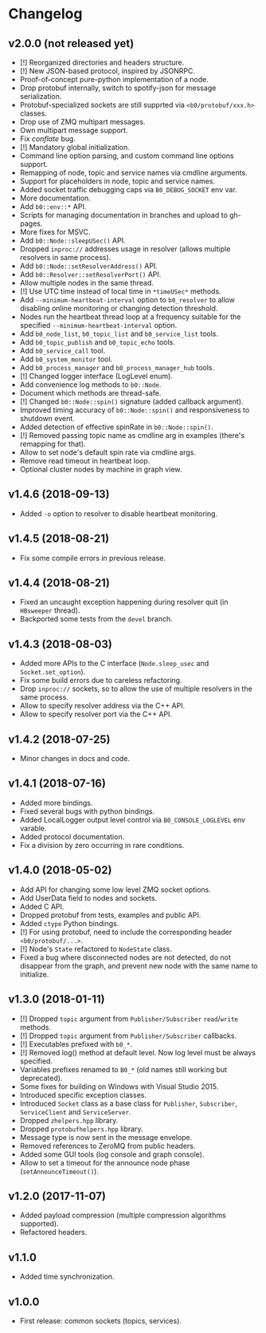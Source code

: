 # Changelog

## v2.0.0 (not released yet)

 - [!] Reorganized directories and headers structure.
 - [!] New JSON-based protocol, inspired by JSONRPC.
 - Proof-of-concept pure-python implementation of a node.
 - Drop protobuf internally, switch to spotify-json for message serialization.
 - Protobuf-specialized sockets are still supprted via `<b0/protobuf/xxx.h>` classes.
 - Drop use of ZMQ multipart messages.
 - Own multipart message support.
 - Fix *conflate* bug.
 - [!] Mandatory global initialization.
 - Command line option parsing, and custom command line options support.
 - Remapping of node, topic and service names via cmdline arguments.
 - Support for placeholders in node, topic and service names.
 - Added socket traffic debugging caps via `B0_DEBUG_SOCKET` env var.
 - More documentation.
 - Add `b0::env::*` API.
 - Scripts for managing documentation in branches and upload to gh-pages.
 - More fixes for MSVC.
 - Add `b0::Node::sleepUSec()` API.
 - Dropped `inproc://` addresses usage in resolver (allows multiple resolvers in same process).
 - Add `b0::Node::setResolverAddress()` API.
 - Add `b0::Resolver::setResolverPort()` API.
 - Allow multiple nodes in the same thread.
 - [!] Use UTC time instead of local time in `*timeUSec*` methods.
 - Add `--minimum-heartbeat-interval` option to `b0_resolver` to allow disabling online monitoring or changing detection threshold.
 - Nodes run the heartbeat thread loop at a frequency suitable for the specified `--minimum-heartbeat-interval` option.
 - Add `b0_node_list`, `b0_topic_list` and `b0_service_list` tools.
 - Add `b0_topic_publish` and `b0_topic_echo` tools.
 - Add `b0_service_call` tool.
 - Add `b0_system_monitor` tool.
 - Add `b0_process_manager` and `b0_process_manager_hub` tools.
 - [!] Changed logger interface (LogLevel enum).
 - Add convenience log methods to `b0::Node`.
 - Document which methods are thread-safe.
 - [!] Changed `b0::Node::spin()` signature (added callback argument).
 - Improved timing accuracy of `b0::Node::spin()` and responsiveness to shutdown event.
 - Added detection of effective spinRate  in `b0::Node::spin()`.
 - [!] Removed passing topic name as cmdline arg in examples (there's remapping for that).
 - Allow to set node's default spin rate via cmdline args.
 - Remove read timeout in heartbeat loop.
 - Optional cluster nodes by machine in graph view.

## v1.4.6 (2018-09-13)

 - Added `-o` option to resolver to disable heartbeat monitoring.

## v1.4.5 (2018-08-21)

 - Fix some compile errors in previous release.

## v1.4.4 (2018-08-21)

 - Fixed an uncaught exception happening during resolver quit (in `HBsweeper` thread).
 - Backported some tests from the `devel` branch.

## v1.4.3 (2018-08-03)

 - Added more APIs to the C interface (`Node.sleep_usec` and `Socket.set_option`).
 - Fix some build errors due to careless refactoring.
 - Drop `inproc://` sockets, so to allow the use of multiple resolvers in the same process.
 - Allow to specify resolver address via the C++ API.
 - Allow to specify resolver port via the C++ API.

## v1.4.2 (2018-07-25)

 - Minor changes in docs and code.

## v1.4.1 (2018-07-16)

 - Added more bindings.
 - Fixed several bugs with python bindings.
 - Added LocalLogger output level control via `B0_CONSOLE_LOGLEVEL` env varable.
 - Added protocol documentation.
 - Fix a division by zero occurring in rare conditions.

## v1.4.0 (2018-05-02)

 - Add API for changing some low level ZMQ socket options.
 - Add UserData field to nodes and sockets.
 - Added C API.
 - Dropped protobuf from tests, examples and public API.
 - Added `ctype` Python bindings.
 - [!] For using protobuf, need to include the corresponding header `<b0/protobuf/...>`.
 - [!] Node's `State` refactored to `NodeState` class.
 - Fixed a bug where disconnected nodes are not detected, do not disappear from the graph, and prevent new node with the same name to initialize.

## v1.3.0 (2018-01-11)

 - [!] Dropped `topic` argument from `Publisher/Subscriber` `read`/`write` methods.
 - [!] Dropped `topic` argument from `Publisher/Subscriber` callbacks.
 - [!] Executables prefixed with `b0_*`.
 - [!] Removed log() method at default level. Now log level must be always specified.
 - Variables prefixes renamed to `B0_*` (old names still working but deprecated).
 - Some fixes for building on Windows with Visual Studio 2015.
 - Introduced specific exception classes.
 - Introduced `Socket` class as a base class for `Publisher`, `Subscriber`, `ServiceClient` and `ServiceServer`.
 - Dropped `zhelpers.hpp` library.
 - Dropped `protobufhelpers.hpp` library.
 - Message type is now sent in the message envelope.
 - Removed references to ZeroMQ from public headers.
 - Added some GUI tools (log console and graph console).
 - Allow to set a timeout for the announce node phase (`setAnnounceTimeout()`).

## v1.2.0 (2017-11-07)

 - Added payload compression (multiple compression algorithms supported).
 - Refactored headers.

## v1.1.0

 - Added time synchronization.

## v1.0.0

 - First release: common sockets (topics, services).
